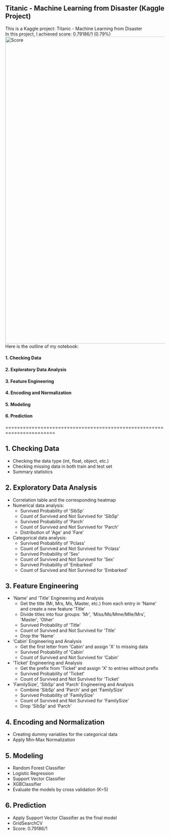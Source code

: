 ## Titanic - Machine Learning from Disaster (Kaggle Project)
This is a Kaggle project: Titanic - Machine Learning from Disaster <br>
In this project, I achieved score: 0.79186/1 (0.79%) <br>
<img width="967" alt="Score" src="https://user-images.githubusercontent.com/101066418/156941931-dc8931ae-2cb1-4ec1-9c37-9ae7aeb1a475.png"> <br>
Here is the outline of my notebook:
#### 1. Checking Data 
#### 2. Exploratory Data Analysis
#### 3. Feature Engineering
#### 4. Encoding and Normalization
#### 5. Modeling
#### 6. Prediction
=======================================================================
## 1. Checking Data
- Checking the data type (int, float, object, etc.)
- Checking missing data in both train and test set
- Summary statistics

## 2. Exploratory Data Analysis
- Correlation table and the corresponding heatmap
- Numerical data analysis:
  - Survived Probability of 'SibSp'
  - Count of Survived and Not Survived for 'SibSp'
  - Survived Probability of 'Parch'
  - Count of Survived and Not Survived for 'Parch'
  - Distribution of 'Age' and 'Fare'
- Categorical data analysis:
  - Survived Probability of 'Pclass'
  - Count of Survived and Not Survived for 'Pclass'
  - Survived Probability of 'Sex'
  - Count of Survived and Not Survived for 'Sex'
  - Survived Probability of 'Embarked'
  - Count of Survived and Not Survived for 'Embarked'

## 3. Feature Engineering
- 'Name' and 'Title' Engineering and Analysis
  - Get the title (Mr, Mrs, Ms, Master, etc.) from each entry in 'Name' and create a new feature 'Title'
  - Divide titles into four groups: 'Mr', 'Miss/Ms/Mme/Mlle/Mrs', 'Master', 'Other'
  - Survived Probability of 'Title'
  - Count of Survived and Not Survived for 'Title'
  - Drop the 'Name'
- 'Cabin' Engineering and Analysis
  - Get the first letter from 'Cabin' and assign 'X' to missing data
  - Survived Probability of 'Cabin'
  - Count of Survived and Not Survived for 'Cabin'
- 'Ticket' Engineering and Analysis
  - Get the prefix from 'Ticket' and assign 'X' to entries without prefix
  - Survived Probability of 'Ticket'
  - Count of Survived and Not Survived for 'Ticket'
- 'FamilySize', 'SibSp' and 'Parch' Engineering and Analysis
  - Combine 'SibSp' and 'Parch' and get 'FamilySize'
  - Survived Probability of 'FamilySize'
  - Count of Survived and Not Survived for 'FamilySize'
  - Drop 'SibSp' and 'Parch'

## 4. Encoding and Normalization
- Creating dummy variables for the categorical data
- Apply Min-Max Normalization

## 5. Modeling
- Random Forest Classifier
- Logistic Regression
- Support Vector Classifier
- XGBClassifier
- Evaluate the models by cross validation (K=5)

## 6. Prediction
- Apply Support Vector Classifier as the final model
- GridSearchCV
- Score: 0.79186/1
